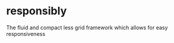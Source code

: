 responsibly
===========

The fluid and compact less grid framework which allows for easy responsiveness
